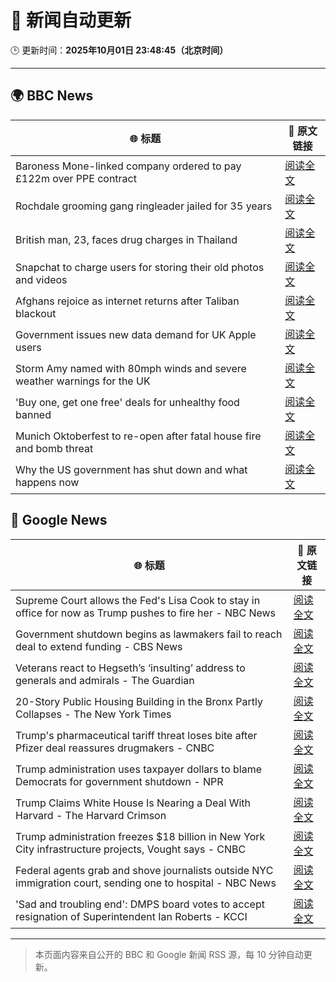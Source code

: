 # 🧠 新闻自动更新

🕒 更新时间：**2025年10月01日 23:48:45（北京时间）**

---

## 🌍 BBC News

| 🌐 标题 | 🔗 原文链接 |
|--------|-------------|
| Baroness Mone-linked company ordered to pay £122m over PPE contract | [阅读全文](https://www.bbc.com/news/articles/c1792rk7ynko?at_medium=RSS&at_campaign=rss) |
| Rochdale grooming gang ringleader jailed for 35 years | [阅读全文](https://www.bbc.com/news/articles/c36k2595k69o?at_medium=RSS&at_campaign=rss) |
| British man, 23, faces drug charges in Thailand | [阅读全文](https://www.bbc.com/news/articles/czdj2vdrpv1o?at_medium=RSS&at_campaign=rss) |
| Snapchat to charge users for storing their old photos and videos | [阅读全文](https://www.bbc.com/news/articles/cz69238p5p8o?at_medium=RSS&at_campaign=rss) |
| Afghans rejoice as internet returns after Taliban blackout | [阅读全文](https://www.bbc.com/news/articles/c0jq2q5jnw3o?at_medium=RSS&at_campaign=rss) |
| Government issues new data demand for UK Apple users | [阅读全文](https://www.bbc.com/news/articles/c740r0m4mzjo?at_medium=RSS&at_campaign=rss) |
| Storm Amy named with 80mph winds and severe weather warnings for the UK | [阅读全文](https://www.bbc.com/weather/articles/cy042drenj8o?at_medium=RSS&at_campaign=rss) |
| 'Buy one, get one free' deals for unhealthy food banned | [阅读全文](https://www.bbc.com/news/articles/c89d54gv44qo?at_medium=RSS&at_campaign=rss) |
| Munich Oktoberfest to re-open after fatal house fire and bomb threat | [阅读全文](https://www.bbc.com/news/articles/c3rv2pv20rvo?at_medium=RSS&at_campaign=rss) |
| Why the US government has shut down and what happens now | [阅读全文](https://www.bbc.com/news/articles/crrj1znp0pyo?at_medium=RSS&at_campaign=rss) |

## 📰 Google News

| 🌐 标题 | 🔗 原文链接 |
|--------|-------------|
| Supreme Court allows the Fed's Lisa Cook to stay in office for now as Trump pushes to fire her - NBC News | [阅读全文](https://news.google.com/rss/articles/CBMivgFBVV95cUxPQUdzTnh1SmRhVlpLTE1fS0lNd1Q3QUM0bFNqZkliUDl2Ri1RZ1Brbm4xckU1UTFyUTg2b2o1ZHhUODJveXpwclZzeVNsS0JYWGtuTHlhWE5yU2lLZmJ1SHNHMHpSQXVXSG05S29FcG9OT0J2bHFWRnNPeE0ySWh4QnhFUjZVVzYtanhxX29nRGpTYmpSa3l5RFBWRmhkSWNqbzRMU2ZrRXlkeXYydHBJQWdyRTRWdWlMWl9DX09B0gFWQVVfeXFMTXBiZzlZemxGTWt3SUNnQ2xnajhrWENiV1RpRnVhM0VkNHBBZlhOVG1QNjdfME5pWHpwYlR0dmYzSTM5X05ZU2Mza21sOS00RU03VmdzdHc?oc=5) |
| Government shutdown begins as lawmakers fail to reach deal to extend funding - CBS News | [阅读全文](https://news.google.com/rss/articles/CBMilgFBVV95cUxOb1BkaFFldE9NdmhxU1h1VVFzMzBCQUhNYzlKU2dIWU1FMDhDTkhicS1fOWhxUS1QcDlzYlhuOUhrVl85V3hkOV9McWZIY3Rzay0tMUtqTzBrT2pvWnBIaFdCT2xwcWVwNHVHX29CQ21yZGstN3B0eDJKV2M4WDFheVZoT1hYVjJTZUxnbFRWOWN4S2hnaFHSAZsBQVVfeXFMTm5Cb05NUkNlUG5NdUpqc1U0RVdSUk95SW41b2dhcHVfNURPN1ByZFRuRjFNQnJYOFc2U1l0ZzQ1aW1UdXdjVnZLalZFV1ZvUzYyakNOOEw0N2RyVzBXajhTd1BUQ3NZX25fZzl2NlFvZkVHQTJZaV84TzFrZmxHVk9aMFRFNkxQamg0c0U4UllSWk1IMzRRY3h5a28?oc=5) |
| Veterans react to Hegseth’s ‘insulting’ address to generals and admirals - The Guardian | [阅读全文](https://news.google.com/rss/articles/CBMilgFBVV95cUxOYzhkQnBfS3dmblNzRDVIeG9Sa0lwNHIweFFmTFphWTBPWDQzYWZfbWp2V1J0alRJaDlRei13MTUxd3ctVXFxRmpMVW9URnBCd3FRLXdwenpQQ1hycW1hRWhTQW9CLWhGUXVReEtUREpPWW1nYmp6RHV5VGJTdlVxcVhMSV9kRDlXdC1ZbkNNdmNrdGl6S1E?oc=5) |
| 20-Story Public Housing Building in the Bronx Partly Collapses - The New York Times | [阅读全文](https://news.google.com/rss/articles/CBMiigFBVV95cUxPdTd2dzY0ODlSMlgtMW9YWEFKZkoxbVp1ampsS2hQbkdMbXZibTVGeF8tZmJ4NmNsS1pOMmxDTjI5MElUZ2xWd2JHa1I3dnBoZ21MWWVrRi1PTW45dDhubGU0T3p6TEhMajdNUUFxLS02RnQzQlJsWXhYMVAyaVVUUks4cjh1clE3ZlE?oc=5) |
| Trump's pharmaceutical tariff threat loses bite after Pfizer deal reassures drugmakers - CNBC | [阅读全文](https://news.google.com/rss/articles/CBMigwFBVV95cUxQTGg0SlZ3X1pzeWZRdEFUVGt1SGJiVWtaaS1XRkZibGE4SlNEbTU3d2trYUJNTk9oVDZFVUlpRE9kcjlkTlVqS0hPblhWemRHUUVUSUlqX04tQy1RQ3h5UlhmU3JUaWxiZU9JcW5XT3VJZTk3VXY5U3cySmpYcWhqOW90b9IBiAFBVV95cUxOUkNTUlNOb3NMbHpMc1FDWjJXNnVEQ3N5ZF9yNHA2LU5sV2E2eWlkMmJ3aE02Ym4tb281RnJFSFk0QVVIWFBFdmVDb1FmWU91c3B2YmFiUTdiLWJZUTAtaFFob2tvU3JjOThESEdJZENzeUFpWTFKbVhpSWs4czB2aEt0YW14R2hl?oc=5) |
| Trump administration uses taxpayer dollars to blame Democrats for government shutdown - NPR | [阅读全文](https://news.google.com/rss/articles/CBMikAFBVV95cUxPSU5WMXVDSmZ2MWFESUk1S0kwelFlS0Q5bldxbjROVjZQcWh0SnZ4cWVkTGpNRE9zSDNUY0NLQ2huLWZ6Z1FvQi1rVjVLQnJ2ZUZHbWxuaDZjRktJOFpEMFpQaDZyQ0pkcHcxMHhOMWp2b3l4Ykx0d2dmaDJHV1hqaWxBS05mYlVaLU9VdmctU2Q?oc=5) |
| Trump Claims White House Is Nearing a Deal With Harvard - The Harvard Crimson | [阅读全文](https://news.google.com/rss/articles/CBMieEFVX3lxTE5WT0hQMFZRWERQZGRnc0M2dGN1Ynhyc1VtX3JZTEM4aFpScko4Yk93Z25xRnZYcjZ2RUY1dnRCZTl4VW1YUzY4b1J0STd4NUxnd0NRT3c0R3JMWjhpRWtfVW9Ub1lLamUwT2dGeFJXUDN5aHBoenJCdQ?oc=5) |
| Trump administration freezes $18 billion in New York City infrastructure projects, Vought says - CNBC | [阅读全文](https://news.google.com/rss/articles/CBMiiAFBVV95cUxQZ3B6NzgwbTRSeWJzc2dRNmIxNTBwcEIzRFltTG5CRmFXSHZ5TXpUeUN4bWVSM3Zma2V1aDVQQWZlTjNOa09Ud3ZXbkphNkdDZ09yUzRZdms3MWhLQ3JhUW9XVUZZY2R3a2RZR2IwNC1OcjVFTnpSMnl3WFJiNFc0TjJyWERXS05R0gGOAUFVX3lxTE5oaGg1cXpsWlZMam9DSExZRC1UUXJSX1UweFNlUXR4MjVyS1VIRXlHQ25lYnhTYWxmNWtVNW13aENFMi1LUVIxeUNTUkNQMlQ1QmtxaElPUjFiLWZvdGgzWEo0Z2hnaG5yVEZJT0FCNGZxVENQYWl0bjI2cjhtZ2xnNGlIak5XSmh5ejVaOWc?oc=5) |
| Federal agents grab and shove journalists outside NYC immigration court, sending one to hospital - NBC News | [阅读全文](https://news.google.com/rss/articles/CBMiugFBVV95cUxQTnlGRTZyVU1kNVJPY3B0U1p3Q0gzSFFlUmJMYVVub3lUVzRZME5zZ0pVVTUxUDdTaHVvb1lQTGVZeFdvelZrZm1rcV9UTFJBeFh2RkZybG9odlpxYzBLTm5EVVV3QTAxWTQ0bWREbDR4ZThyeHNrVngtOXZMNzY5TDVNWHZScTNMbjJmMWpSX21sZHdnSmRQUnZXVVBWaFBtbDVPeThybS00ZjBRUW1fOG5YeVB0QVRwWmfSAVZBVV95cUxNZmJoZFhVYjRtVlhnRlhsbnBOdk84OFZfNmdGVWFUUUFwRHk5cl9wTy03blhlNHlXSDE1Ty1WY2cxcm9nbUlPdUsxM3ItVTVyb3lTS3VHdw?oc=5) |
| 'Sad and troubling end': DMPS board votes to accept resignation of Superintendent Ian Roberts - KCCI | [阅读全文](https://news.google.com/rss/articles/CBMitAFBVV95cUxNMDlKTEh2TWhFNGQ1UDdSOG5WU0ZwcWdZeGVhNWs4bTNQMmNLUXVDbXl2S0t3WnNJNGh6ZFNyWW9ZR0NTSFc4RzlXbHRYZkY1emJsdEtkdnB4bFd1TW9hYzlKcC1GbkF5RlRNNi14VTV3ZzZhQ2N2WWcwWDNUZF9DRVdRTUZGLTg3UWlBVHZPM0ZWNnhvb3RPVTZnWlgtSmVDVFgzd2VQMHhSemVsMkhmX3FBUG8?oc=5) |

---
> 本页面内容来自公开的 BBC 和 Google 新闻 RSS 源，每 10 分钟自动更新。